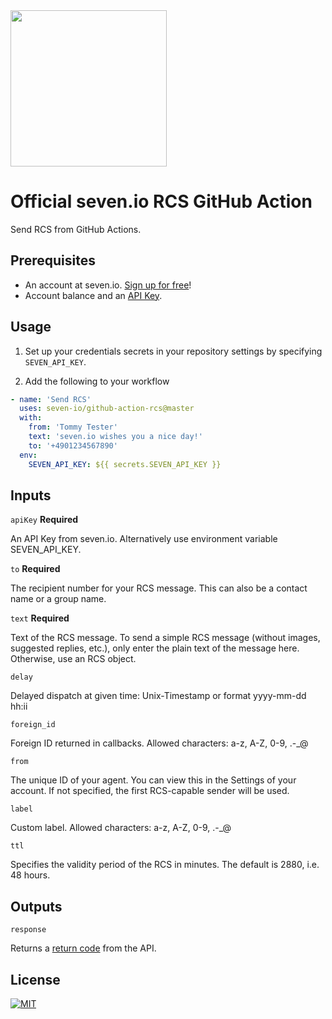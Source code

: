 <img alt='' src="https://www.seven.io/wp-content/uploads/Logo.svg" width="250" />

# Official seven.io RCS GitHub Action

Send RCS from GitHub Actions.

## Prerequisites

- An account at seven.io. [Sign up for free](https://app.seven.io/signup)!
- Account balance and an [API Key](https://help.seven.io/en/api-key-access).

## Usage

1. Set up your credentials secrets in your repository settings by
   specifying `SEVEN_API_KEY`.

2. Add the following to your workflow

```yaml
- name: 'Send RCS'
  uses: seven-io/github-action-rcs@master
  with:
    from: 'Tommy Tester'
    text: 'seven.io wishes you a nice day!'
    to: '+4901234567890'
  env:
    SEVEN_API_KEY: ${{ secrets.SEVEN_API_KEY }}
```

## Inputs

`apiKey` **Required**

An API Key from seven.io. Alternatively use environment variable SEVEN_API_KEY.

`to` **Required**

The recipient number for your RCS message. This can also be a contact name or a group name.

`text` **Required**

Text of the RCS message. To send a simple RCS message (without images, suggested replies, etc.), only enter the plain text of the message here. Otherwise, use an RCS object.

`delay`

Delayed dispatch at given time: Unix-Timestamp or format yyyy-mm-dd hh:ii

`foreign_id`

Foreign ID returned in callbacks. Allowed characters: a-z, A-Z, 0-9, .-_@

`from`

The unique ID of your agent. You can view this in the Settings of your account. If not specified, the first RCS-capable sender will be used.

`label`

Custom label. Allowed characters: a-z, A-Z, 0-9, .-_@

`ttl`

Specifies the validity period of the RCS in minutes. The default is 2880, i.e. 48 hours.

## Outputs

`response`

Returns a [return code](https://docs.seven.io/en/rest-api/endpoints/sms#return-codes)
from the API.

## License

[![MIT](https://img.shields.io/badge/License-MIT-teal.svg)](LICENSE)
